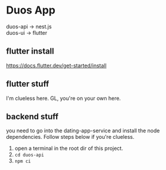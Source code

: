 # Duos App

duos-api -> nest.js\
duos-ui -> flutter

## flutter install
https://docs.flutter.dev/get-started/install

## flutter stuff
I'm clueless here. GL, you're on your own here.

## backend stuff
you need to go into the dating-app-service and install the node dependencies. Follow steps below if you're clueless.
1. open a terminal in the root dir of this project.
2. ```cd duos-api```
3. ```npm ci```
